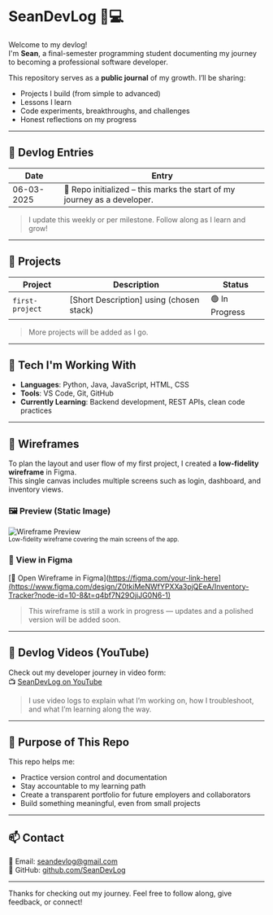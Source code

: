 # SeanDevLog 🧠💻

Welcome to my devlog!  
I'm **Sean**, a final-semester programming student documenting my journey to becoming a professional software developer.

This repository serves as a **public journal** of my growth. I’ll be sharing:
- Projects I build (from simple to advanced)
- Lessons I learn
- Code experiments, breakthroughs, and challenges
- Honest reflections on my progress

---

## 📘 Devlog Entries

| Date | Entry |
|------|-------|
| 06-03-2025 | 🎉 Repo initialized – this marks the start of my journey as a developer. |

> I update this weekly or per milestone. Follow along as I learn and grow!

---

## 🔨 Projects

| Project | Description | Status |
|---------|-------------|--------|
| `first-project` | \[Short Description\] using (chosen stack) | 🟢 In Progress |

> More projects will be added as I go.

---

## 🧰 Tech I'm Working With
- **Languages**: Python, Java, JavaScript, HTML, CSS
- **Tools**: VS Code, Git, GitHub
- **Currently Learning**: Backend development, REST APIs, clean code practices

---

## 🧩 Wireframes

To plan the layout and user flow of my first project, I created a **low-fidelity wireframe** in Figma.  
This single canvas includes multiple screens such as login, dashboard, and inventory views.

### 🖼️ Preview (Static Image)

![Wireframe Preview](./wireframes/v1-full-wireframe.png)  
<sub>Low-fidelity wireframe covering the main screens of the app.</sub>

### 🔗 View in Figma  
[🔗 Open Wireframe in Figma](https://figma.com/your-link-here](https://www.figma.com/design/Z0tkiMeNWfYPXXa3pjQEeA/Inventory-Tracker?node-id=10-8&t=q4bf7N29OjiJG0N6-1)

> This wireframe is still a work in progress — updates and a polished version will be added soon.

---

## 🎥 Devlog Videos (YouTube)
Check out my developer journey in video form:  
📺 [SeanDevLog on YouTube](https://youtube.com/@SeanDevLog)

> I use video logs to explain what I’m working on, how I troubleshoot, and what I’m learning along the way.

---

## 🧭 Purpose of This Repo
This repo helps me:
- Practice version control and documentation
- Stay accountable to my learning path
- Create a transparent portfolio for future employers and collaborators
- Build something meaningful, even from small projects

---

## 📫 Contact
📧 Email: [seandevlog@gmail.com](mailto:seandevlog@gmail.com)  
🔗 GitHub: [github.com/SeanDevLog](https://github.com/SeanDevLog)

---

Thanks for checking out my journey. Feel free to follow along, give feedback, or connect!
